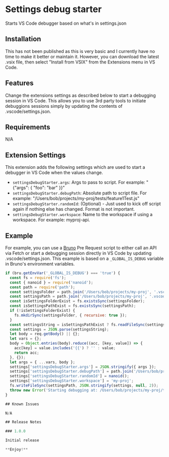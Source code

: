 # Settings debug starter

Starts VS Code debugger based on what's in settings.json

## Installation

This has not been published as this is very basic and I currently have no time to make it better or maintain it. However, you can download the latest .vsix file, then select "Install from VSIX" from the Extensions menu in VS Code.

## Features

Change the extensions settings as described below to start a debugging session in VS Code. This allows you to use 3rd party tools to initiate debuggions sessions simply by updating the contents of .vscode/settings.json.

## Requirements

N/A

## Extension Settings

This extension adds the following settings which are used to start a debugger in VS Code when the values change.

- `settingsDebugStarter.args`: Args to pass to script. For example: "{\"args"\: { \"foo\": \"bar\" }}"
- `settingsDebugStarter.debugPath`: Absolute path to script file. For example: "/Users/bob/projects/my-proj/tests/feature1Test.js"
- `settingsDebugStarter.randomId`: (Optional) - Just used to kick off script again if nothing else has changed. Format is not important.
- `settingsDebugStarter.workspace`: Name to the workspace if using a workspace. For example: myproj-api.

## Example

For example, you can use a [Bruno](https://www.usebruno.com/) Pre Request script to either call an API via Fetch or start a debugging session directly in VS Code by updating .vscode/settings.json. This example is based on a `_GLOBAL_IS_DEBUG` variable in Bruno's environment variables.

```javascript
if (bru.getEnvVar('_GLOBAL_IS_DEBUG') === 'true') {
  const fs = require('fs');
  const { nanoid } = require('nanoid');
  const path = require('path');
  const settingsFolder = path.join('/Users/bob/projects/my-proj', '.vscode');
  const settingsPath = path.join('/Users/bob/projects/my-proj', '.vscode/settings.json');
  const isSettingsFolderExist = fs.existsSync(settingsFolder);
  const isSettingsPathExist = fs.existsSync(settingsPath);
  if (!isSettingsFolderExist) {
    fs.mkdirSync(settingsFolder, { recursive: true });
  }
  const settingsString = isSettingsPathExist ? fs.readFileSync(settingsPath).toString() : '{}';
  const settings = JSON.parse(settingsString);
  let body = req.getBody() || {};
  let vars = {};
  body = Object.entries(body).reduce((acc, [key, value]) => {
    acc[key] = value.includes('{{') ? '' : value;
    return acc;
  }, {});
  let args = { ...vars, body };
  settings['settingsDebugStarter.args'] = JSON.stringify({ args });
  settings['settingsDebugStarter.debugPath'] = path.join('/Users/bob/projects/my-proj', 'tests/myTest.js');
  settings['settingsDebugStarter.randomId'] = nanoid();
  settings['settingsDebugStarter.workspace'] = 'my-proj';
  fs.writeFileSync(settingsPath, JSON.stringify(settings, null, 2));
  throw new Error('Starting debugging at: /Users/bob/projects/my-proj/tests/myTest.js');
}

## Known Issues

N/A

## Release Notes

### 1.0.0

Initial release

**Enjoy!**
```
